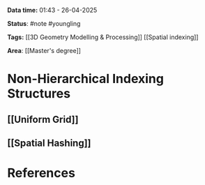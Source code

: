 **Data time:** 01:43 - 26-04-2025

**Status**: #note #youngling 

**Tags:** [[3D Geometry Modelling & Processing]] [[Spatial indexing]]

**Area**: [[Master's degree]]
# Non-Hierarchical Indexing Structures

## [[Uniform Grid]]

## [[Spatial Hashing]]

# References